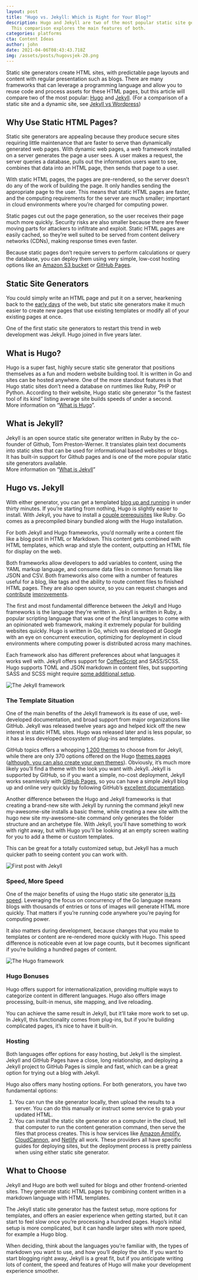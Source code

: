 ```yaml
---
layout: post
title: "Hugo vs. Jekyll: Which is Right for Your Blog?"
description: Hugo and Jekyll are two of the most popular static site generators.
  This comparison explores the main features of both.
categories: platforms
cta: Content Ideas
author: john
date: 2021-04-06T08:43:43.718Z
img: /assets/posts/hugovsjek-20.png
---
```

Static site generators create HTML sites, with predictable page layouts and content with regular presentation such as blogs. There are many frameworks that can leverage a programming language and allow you to reuse code and process assets for these HTML pages, but this article will compare two of the most popular: [Hugo](https://gohugo.io/) and [Jekyll](https://jekyllrb.com/). (For a comparison of a static site and a dynamic site, see [Jekyll vs Wordpress](https://draft.dev/learn/jekyll-vs-wordpress))

## Why Use Static HTML Pages?

Static site generators are appealing because they produce secure sites requiring little maintenance that are faster to serve than dynamically generated web pages. With dynamic web pages, a web framework installed on a server generates the page a user sees. A user makes a request, the server queries a database, pulls out the information users want to see, combines that data into an HTML page, then sends that page to a user. 

With static HTML pages, the pages are pre-rendered, so the server doesn’t do any of the work of building the page. It only handles sending the appropriate page to the user. This means that static HTML pages are faster, and the computing requirements for the server are much smaller; important in cloud environments where you’re charged for computing power.

Static pages cut out the page generation, so the user receives their page much more quickly. Security risks are also smaller because there are fewer moving parts for attackers to infiltrate and exploit. Static HTML pages are easily cached, so they’re well suited to be served from content delivery networks (CDNs), making response times even faster.

Because static pages don’t require servers to perform calculations or query the database, you can deploy them using very simple, low-cost hosting options like an [Amazon S3 bucket](https://docs.aws.amazon.com/AmazonS3/latest/userguide/HostingWebsiteOnS3Setup.html) or [GitHub Pages](https://pages.github.com/).

<!-- signup -->

## Static Site Generators

You could simply write an HTML page and put it on a server, hearkening back to the [early days](http://info.cern.ch/hypertext/WWW/TheProject.html) of the web, but static site generators make it much easier to create new pages that use existing templates or modify all of your existing pages at once.

One of the first static site generators to restart this trend in web development was Jekyll. Hugo joined in five years later.

## What is Hugo?

Hugo is a super fast, highly secure static site generator that positions themselves as a fun and modern website building tool. It is written in Go and sites can be hosted anywhere. One of the more standout features is that Hugo static sites don’t need a database on runtimes like Ruby, PHP or Python. According to their website, Hugo static site generator “is the fastest tool of its kind” listing average site builds speeds of under a second. \
More information on “[What is Hugo](https://gohugo.io/about/what-is-hugo/)”.

## What is Jekyll?

Jekyll is an open source static site generator written in Ruby by the co-founder of Github, Tom Preston-Werner. It translates plain text documents into static sites that can be used for informational based websites or blogs. It has built-in support for Github pages and is one of the more popular static site generators available.\
More information on “[What is Jekyll](https://jekyllrb.com/)”

## Hugo vs. Jekyll

With either generator, you can get a templated [blog up and running](https://draft.dev/learn/startup-blogging-platforms) in under thirty minutes. If you’re starting from nothing, Hugo is slightly easier to install. With Jekyll, you have to install a [couple prerequisites](https://jekyllrb.com/docs/installation/#requirements) like Ruby. Go comes as a precompiled binary bundled along with the Hugo installation.

For both Jekyll and Hugo frameworks, you’d normally write a content file like a blog post in HTML or Markdown. This content gets combined with HTML templates, which wrap and style the content, outputting an HTML file for display on the web.

Both frameworks allow developers to add variables to content, using the YAML markup language, and consume data files in common formats like JSON and CSV. Both frameworks also come with a number of features useful for a blog, like tags and the ability to route content files to finished HTML pages. They are also open source, so you can request changes and [contribute](https://jekyllrb.com/docs/contributing/) [improvements](https://gohugo.io/contribute/development/).

The first and most fundamental difference between the Jekyll and Hugo  frameworks is the language they’re written in. Jekyll is written in Ruby, a popular scripting language that was one of the first languages to come with an opinionated web framework, making it extremely popular for building websites quickly. Hugo is written in Go, which was developed at Google with an eye on concurrent execution, optimizing for deployment in cloud environments where computing power is distributed across many machines.

Each framework also has different preferences about what languages it works well with. Jekyll offers support for [CoffeeScript](http://coffeescript.org/) and SASS/SCSS. Hugo supports TOML and JSON markdown in content files, but supporting SASS and SCSS might require [some additional setup](https://gohugo.io/troubleshooting/faq/#i-get-tocss--this-feature-is-not-available-in-your-current-hugo-version).

![The Jekyll framework](https://imgur.com/DsSqC7u.png)

### The Template Situation

One of the main benefits of the Jekyll framework is its ease of use, well-developed documentation, and broad support from major organizations like GitHub. Jekyll was released twelve years ago and helped kick off the new interest in static HTML sites. Hugo was released later and is less popular, so it has a less developed ecosystem of plug-ins and templates.

GitHub topics offers a whopping [1,200 themes](https://github.com/topics/jekyll-theme) to choose from for Jekyll, while there are only 370 options offered on the Hugo [themes pages](https://themes.gohugo.io/) ([although, you can also create your own themes](https://draft.dev/learn/creating-hugo-themes)). Obviously, it’s much more likely you’ll find a theme with the look you want with Jekyll. Jekyll is supported by GitHub, so if you want a simple, no-cost deployment, Jekyll works seamlessly with [GitHub Pages](https://pages.github.com/), so you can have a simple Jekyll blog up and online very quickly by following GitHub’s [excellent documentation](https://docs.github.com/en/github/working-with-github-pages/setting-up-a-github-pages-site-with-jekyll).

Another difference between the Hugo and Jekyll frameworks is that creating a brand-new site with Jekyll by running the command jekyll new my-awesome-site installs a basic theme, while creating a new site with the hugo new site my-awesome-site command only generates the folder structure and an archetype file. With Jekyll, you’ll have something to work with right away, but with Hugo you’ll be looking at an empty screen waiting for you to add a theme or custom templates.

This can be great for a totally customized setup, but Jekyll has a much quicker path to seeing content you can work with.



![First post with Jekyll](https://imgur.com/V8eJrtu.png)

### Speed, More Speed

One of the major benefits of using the Hugo static site generator [is its speed](https://forestry.io/blog/hugo-vs-jekyll-benchmark/). Leveraging the focus on concurrency of the Go language means blogs with thousands of entries or tons of images will generate HTML more quickly. That matters if you’re running code anywhere you’re paying for computing power.

It also matters during development, because changes that you make to templates or content are re-rendered more quickly with Hugo. This speed difference is noticeable even at low page counts, but it becomes significant if you’re building a hundred pages of content.

![The Hugo framework](https://imgur.com/3OihlRh.png)

### Hugo Bonuses

Hugo offers support for internationalization, providing multiple ways to categorize content in different languages. Hugo also offers image processing, built-in menus, site mapping, and live reloading.

You can achieve the same result in Jekyll, but it’ll take more work to set up. In Jekyll, this functionality comes from plug-ins, but if you’re building complicated pages, it’s nice to have it built-in.

### Hosting

Both languages offer options for easy hosting, but Jekyll is the simplest. Jekyll and GitHub Pages have a close, long relationship, and deploying a Jekyll project to GitHub Pages is simple and fast, which can be a great option for trying out a blog with Jekyll.

Hugo also offers many hosting options. For both generators, you have two fundamental options:

1. You can run the site generator locally, then upload the results to a server. You can do this manually or instruct some service to grab your updated HTML.
2. You can install the static site generator on a computer in the cloud, tell that computer to run the content generation command, then serve the files that process creates. This is how services like [Amazon Amplify](https://aws.amazon.com/amplify/hosting/), [CloudCannon](https://cloudcannon.com/), and [Netlify](https://www.netlify.com/) all work. These providers all have specific guides for deploying sites, but the deployment process is pretty painless when using either static site generator.

## What to Choose

Jekyll and Hugo are both well suited for blogs and other frontend-oriented sites. They generate static HTML pages by combining content written in a markdown language with HTML templates.

The Jekyll static site generator has the fastest setup, more options for templates, and offers an easier experience when getting started, but it can start to feel slow once you’re processing a hundred pages. Hugo’s initial setup is more complicated, but it can handle larger sites with more speed, for example a Hugo blog.

When deciding, think about the languages you’re familiar with, the types of markdown you want to use, and how you’ll deploy the site. If you want to start blogging right away, Jekyll is a great fit, but if you anticipate writing lots of content, the speed and features of Hugo will make your development experience smoother.